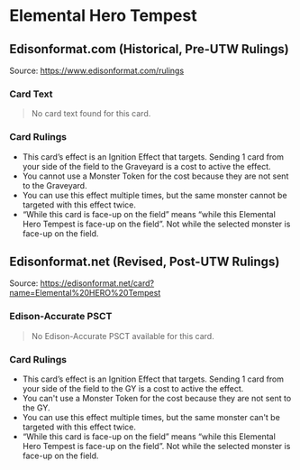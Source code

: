 # Elemental Hero Tempest

## Edisonformat.com (Historical, Pre-UTW Rulings)

Source: https://www.edisonformat.com/rulings

### Card Text

> No card text found for this card.

### Card Rulings

*   This card’s effect is an Ignition Effect that targets. Sending 1 card from your side of the field to the Graveyard is a cost to active the effect.
*   You cannot use a Monster Token for the cost because they are not sent to the Graveyard.
*   You can use this effect multiple times, but the same monster cannot be targeted with this effect twice.
*   “While this card is face-up on the field” means “while this Elemental Hero Tempest is face-up on the field”. Not while the selected monster is face-up on the field.

## Edisonformat.net (Revised, Post-UTW Rulings)

Source: https://edisonformat.net/card?name=Elemental%20HERO%20Tempest

### Edison-Accurate PSCT

> No Edison-Accurate PSCT available for this card.

### Card Rulings

*   This card’s effect is an Ignition Effect that targets. Sending 1 card from your side of the field to the GY is a cost to active the effect.
*   You can't use a Monster Token for the cost because they are not sent to the GY.
*   You can use this effect multiple times, but the same monster can't be targeted with this effect twice.
*   “While this card is face-up on the field” means “while this Elemental Hero Tempest is face-up on the field”. Not while the selected monster is face-up on the field.
            